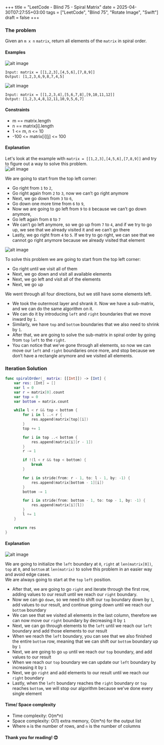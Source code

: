 +++
title = "LeetCode - Blind 75 - Spiral Matrix"
date = 2025-04-30T07:27:55+03:00
tags = ["LeetCode", "Blind 75", "Rotate Image", "Swift"]
draft = false
+++

### The problem 
Given an `m x n` `matrix`, return all elements of the `matrix` in spiral order.

#### Examples
![alt image](images/spiral1.jpg#center)
``` 
Input: matrix = [[1,2,3],[4,5,6],[7,8,9]]
Output: [1,2,3,6,9,8,7,4,5]
```

![alt image](images/spiral.jpg#center)
```
Input: matrix = [[1,2,3,4],[5,6,7,8],[9,10,11,12]]
Output: [1,2,3,4,8,12,11,10,9,5,6,7]
```

#### Constraints
* m == matrix.length  
* n == matrix[i].length  
* 1 <= m, n <= 10  
* -100 <= matrix[i][j] <= 100

#### Explanation
Let's look at the example with `matrix = [[1,2,3],[4,5,6],[7,8,9]]` and try to figure out a way to solve this problem.  
![alt image](images/54.png#center)

We are going to start from the top left corner:  
- Go right from `1` to `2`,  
- Go right again from `2` to `3`, now we can’t go right anymore  
- Next, we go down from `3` to `6`,  
- Go down one more time from `6` to `9`,  
- Now we are going to go left from `9` to `8` because we can’t go down anymore,  
- Go left again from `8` to `7`  
- We can’t go left anymore, so we go up from `7` to `4`, and if we try to go up, we see that we already visited it and we can’t go there  
- Lastly, we go right from `4` to `5`. If we try to go right, we can see that we cannot go right anymore because we already visited that element  

![alt image](images/54-1.png#center)

To solve this problem we are going to start from the top left corner:  
- Go right until we visit all of them  
- Next, we go down and visit all available elements  
- Next, we go left and visit all of the elements  
- Next, we go up  

We went through all four directions, but we still have some elements left.  
- We took the outermost layer and shrank it. Now we have a sub-matrix, and we can do the same algorithm on it.  
- We can do it by introducing `left` and `right` boundaries that we move inward by `1`. 
- Similarly, we have `top` and `bottom` boundaries that we also need to shrink by `1`.  
- After that, we are going to solve the sub-matrix in spiral order by going from `top` `left` to the `right`.  
- You can notice that we’ve gone through all elements, so now we can move our `left` and `right` boundaries once more, and stop because we don’t have a rectangle anymore and we visited all elements.

### Iteration Solution 
```swift
func spiralOrder(_ matrix: [[Int]]) -> [Int] {
    var res: [Int] = []
    var l = 0
    var r = matrix[0].count
    var top = 0
    var bottom = matrix.count

    while l < r && top < bottom {
        for i in l ..< r {
            res.append(matrix[top][i])
        }
        top += 1

        for i in top ..< bottom {
            res.append(matrix[i][r - 1])
        }
        r -= 1

        if !(l < r && top < bottom) {
            break
        }

        for i in stride(from: r - 1, to: l - 1, by: -1) {
            res.append(matrix[bottom - 1][i])
        }
        bottom -= 1

        for i in stride(from: bottom - 1, to: top - 1, by: -1) {
            res.append(matrix[i][l])
        }
        l += 1
    }

    return res
}
```

#### Explanation
![alt image](images/54-2.png#center)

We are going to initialize the `left` boundary at `0`, `right` at `len(matrix[0])`, `top` at `0`, and `bottom` at `len(matrix)` to solve this problem in an easier way and avoid edge cases.  
We are always going to start at the `top` `left` position.  
- After that, we are going to go `right` and iterate through the first row, adding values to our result until we reach our `right` boundary.  
- Now we can go `down`, so we need to shift our `top` boundary down by `1`, add values to our result, and continue going down until we reach our `bottom` boundary  
- We can see that we visited all elements in the last column, therefore we can now move our `right` boundary by decreasing it by `1`  
- Next, we can go through elements to the `left` until we reach our `left` boundary and add those elements to our result  
- When we reach the `left` boundary, you can see that we also finished the entire `bottom` row, meaning that we can shift our `bottom` boundary up by `1`  
- Next, we are going to go `up` until we reach our `top` boundary, and add values to our result  
- When we reach our `top` boundary we can update our `left` boundary by increasing it by `1`  
- Next, we go `right` and add elements to our result until we reach our `right` boundary  
- Lastly, when the `left` boundary reaches the `right` boundary or `top` reaches `bottom`, we will stop our algorithm because we’ve done every single element

#### Time/ Space complexity
* Time complexity: O(m*n)  
* Space complexity: O(1) extra memory, O(m*n) for the output list  
* Where `m` is the number of rows, and `n` is the number of columns  

#### Thank you for reading! 😊
